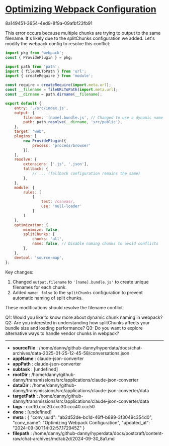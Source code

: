 # [Optimizing Webpack Configuration](https://claude.ai/chat/ab2d52de-bc1d-46ff-b899-3f3049c354d0)

8a149451-3654-4ed9-8f9a-09afbf23fb91

 This error occurs because multiple chunks are trying to output to the same filename. It's likely due to the splitChunks configuration we added. Let's modify the webpack config to resolve this conflict:

```javascript
import pkg from 'webpack';
const { ProvidePlugin } = pkg;

import path from 'path';
import { fileURLToPath } from 'url';
import { createRequire } from 'module';

const require = createRequire(import.meta.url);
const __filename = fileURLToPath(import.meta.url);
const __dirname = path.dirname(__filename);

export default {
    entry: './src/index.js',
    output: {
        filename: '[name].bundle.js', // Changed to use a dynamic name
        path: path.resolve(__dirname, 'src/public'),
    },
    target: 'web',
    plugins: [
        new ProvidePlugin({
            process: 'process/browser'
        }),
    ],
    resolve: {
        extensions: ['.js', '.json'],
        fallback: {
            // ... (fallback configuration remains the same)
        },
    },
    module: {
        rules: [
            {
                test: /canvas/,
                use: 'null-loader'
            }
        ]
    },
    optimization: {
        minimize: false,
        splitChunks: {
            chunks: 'all',
            name: false, // Disable naming chunks to avoid conflicts
        },
    },
    devtool: 'source-map',
};
```

Key changes:
1. Changed `output.filename` to `'[name].bundle.js'` to create unique filenames for each chunk.
2. Added `name: false` to the `splitChunks` configuration to prevent automatic naming of split chunks.

These modifications should resolve the filename conflict.

Q1: Would you like to know more about dynamic chunk naming in webpack?
Q2: Are you interested in understanding how splitChunks affects your bundle size and loading performance?
Q3: Do you want to explore alternative ways to handle vendor chunks in webpack?

---

* **sourceFile** : /home/danny/github-danny/hyperdata/docs/chat-archives/data-2025-01-25-12-45-58/conversations.json
* **appName** : claude-json-converter
* **appPath** : claude-json-converter
* **subtask** : [undefined]
* **rootDir** : /home/danny/github-danny/transmissions/src/applications/claude-json-converter
* **dataDir** : /home/danny/github-danny/transmissions/src/applications/claude-json-converter/data
* **targetPath** : /home/danny/github-danny/transmissions/src/applications/claude-json-converter/data
* **tags** : ccc10.ccc20.ccc30.ccc40.ccc50
* **done** : [undefined]
* **meta** : {
  "conv_uuid": "ab2d52de-bc1d-46ff-b899-3f3049c354d0",
  "conv_name": "Optimizing Webpack Configuration",
  "updated_at": "2024-09-30T14:02:57.172945Z"
}
* **filepath** : /home/danny/github-danny/hyperdata/docs/postcraft/content-raw/chat-archives/md/ab2d/2024-09-30_8a1.md